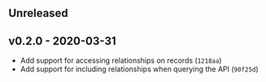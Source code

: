 ## Unreleased

## v0.2.0 - 2020-03-31

- Add support for accessing relationships on records (`1218aa`)
- Add support for including relationships when querying the API (`90f25d`)
